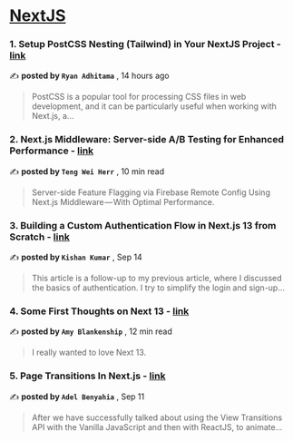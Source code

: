 
<h1><a href=https://medium.com/tag/nextjs/recommended target="_blank" rel="noopener noreferrer">NextJS</a></h1>
<h3>1. Setup PostCSS Nesting (Tailwind) in Your NextJS Project - <a href=https://medium.com/@ryanadhitama/setup-postcss-nesting-tailwind-in-your-nextjs-project-f2c9f763cc8f?source=tag_recommended_feed---------0-84----------nextjs----------64d71be4_67b2_4e98_abd8_967ca707aa5f------- target="_blank" rel="noopener noreferrer">link</a></h3>

✍️ **posted by `Ryan Adhitama`** <date> , 14 hours ago</date>

<blockquote>PostCSS is a popular tool for processing CSS files in web development, and it can be particularly useful when working with Next.js, a…</blockquote>

<h3>2. Next.js Middleware: Server-side A/B Testing for Enhanced Performance - <a href=https://medium.com/gitconnected/next-js-middleware-server-side-a-b-testing-for-enhanced-performance-f13ed0aa0b40?source=tag_recommended_feed---------1-107----------nextjs----------64d71be4_67b2_4e98_abd8_967ca707aa5f------- target="_blank" rel="noopener noreferrer">link</a></h3>

✍️ **posted by `Teng Wei Herr`** <date> , 10 min read</date>

<blockquote>Server-side Feature Flagging via Firebase Remote Config Using Next.js Middleware — With Optimal Performance.</blockquote>

<h3>3. Building a Custom Authentication Flow in Next.js 13 from Scratch - <a href=https://medium.com/stackademic/building-a-custom-authentication-flow-in-next-js-13-from-scratch-11bd4349c511?source=tag_recommended_feed---------2-85----------nextjs----------64d71be4_67b2_4e98_abd8_967ca707aa5f------- target="_blank" rel="noopener noreferrer">link</a></h3>

✍️ **posted by `Kishan Kumar`** <date> , Sep 14</date>

<blockquote>This article is a follow-up to my previous article, where I discussed the basics of authentication. I try to simplify the login and sign-up…</blockquote>

<h3>4. Some First Thoughts on Next 13 - <a href=https://medium.com/better-programming/some-first-thoughts-on-next-13-922a6a6c5200?source=tag_recommended_feed---------3-107----------nextjs----------64d71be4_67b2_4e98_abd8_967ca707aa5f------- target="_blank" rel="noopener noreferrer">link</a></h3>

✍️ **posted by `Amy Blankenship`** <date> , 12 min read</date>

<blockquote>I really wanted to love Next 13.</blockquote>

<h3>5. Page Transitions In Next.js - <a href=https://medium.com/javascript-in-plain-english/page-transitions-in-next-js-ba0c9fc2c849?source=tag_recommended_feed---------4-85----------nextjs----------64d71be4_67b2_4e98_abd8_967ca707aa5f------- target="_blank" rel="noopener noreferrer">link</a></h3>

✍️ **posted by `Adel Benyahia`** <date> , Sep 11</date>

<blockquote>After we have successfully talked about using the View Transitions API with the Vanilla JavaScript and then with ReactJS, to animate…</blockquote>


